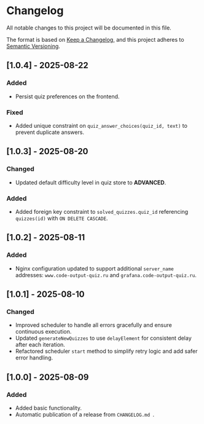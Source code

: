 # Changelog

All notable changes to this project will be documented in this file.

The format is based on [Keep a Changelog](https://keepachangelog.com/en/1.0.0/),
and this project adheres to [Semantic Versioning](https://semver.org/spec/v2.0.0.html).

## [1.0.4] - 2025-08-22

### Added

- Persist quiz preferences on the frontend.

### Fixed

- Added unique constraint on `quiz_answer_choices(quiz_id, text)` to prevent duplicate answers.

## [1.0.3] - 2025-08-20

### Changed

- Updated default difficulty level in quiz store to **ADVANCED**.

### Added

- Added foreign key constraint to `solved_quizzes.quiz_id` referencing `quizzes(id)` with
  `ON DELETE CASCADE`.

## [1.0.2] - 2025-08-11

### Added

- Nginx configuration updated to support additional `server_name` addresses:
  `www.code-output-quiz.ru` and `grafana.code-output-quiz.ru`.

## [1.0.1] - 2025-08-10

### Changed

- Improved scheduler to handle all errors gracefully and ensure continuous execution.
- Updated `generateNewQuizzes` to use `delayElement` for consistent delay after each iteration.
- Refactored scheduler `start` method to simplify retry logic and add safer error handling.

## [1.0.0] - 2025-08-09

### Added

- Added basic functionality.
- Automatic publication of a release from `CHANGELOG.md `.
